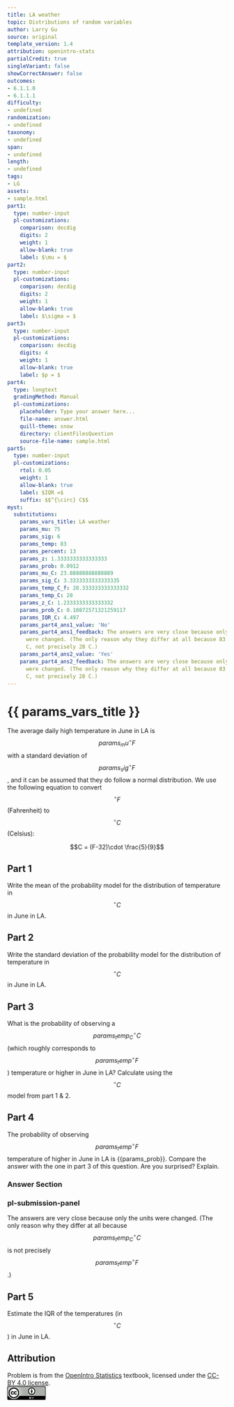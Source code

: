 ```yaml
---
title: LA weather
topic: Distributions of random variables
author: Larry Gu
source: original
template_version: 1.4
attribution: openintro-stats
partialCredit: true
singleVariant: false
showCorrectAnswer: false
outcomes:
- 6.1.1.0
- 6.1.1.1
difficulty:
- undefined
randomization:
- undefined
taxonomy:
- undefined
span:
- undefined
length:
- undefined
tags:
- LG
assets:
- sample.html
part1:
  type: number-input
  pl-customizations:
    comparison: decdig
    digits: 2
    weight: 1
    allow-blank: true
    label: $\mu = $
part2:
  type: number-input
  pl-customizations:
    comparison: decdig
    digits: 2
    weight: 1
    allow-blank: true
    label: $\sigma = $
part3:
  type: number-input
  pl-customizations:
    comparison: decdig
    digits: 4
    weight: 1
    allow-blank: true
    label: $p = $
part4:
  type: longtext
  gradingMethod: Manual
  pl-customizations:
    placeholder: Type your answer here...
    file-name: answer.html
    quill-theme: snow
    directory: clientFilesQuestion
    source-file-name: sample.html
part5:
  type: number-input
  pl-customizations:
    rtol: 0.05
    weight: 1
    allow-blank: true
    label: $IQR =$
    suffix: $$^{\circ} C$$
myst:
  substitutions:
    params_vars_title: LA weather
    params_mu: 75
    params_sig: 6
    params_temp: 83
    params_percent: 13
    params_z: 1.3333333333333333
    params_prob: 0.0912
    params_mu_C: 23.88888888888889
    params_sig_C: 3.3333333333333335
    params_temp_C_f: 28.333333333333332
    params_temp_C: 28
    params_z_C: 1.2333333333333332
    params_prob_C: 0.10872571321259117
    params_IQR_C: 4.497
    params_part4_ans1_value: 'No'
    params_part4_ans1_feedback: The answers are very close because only the units
      were changed. (The only reason why they differ at all because 83 F is 28.333
      C, not precisely 28 C.)
    params_part4_ans2_value: 'Yes'
    params_part4_ans2_feedback: The answers are very close because only the units
      were changed. (The only reason why they differ at all because 83 F is 28.333
      C, not precisely 28 C.)
---
```

# {{ params_vars_title }}
The average daily high temperature in June in LA is $${{params_mu}} ^{\circ} F$$ with a standard deviation of $${{params_sig}} ^{\circ} F$$, and it can be assumed that they do follow a normal distribution. We use the following equation to convert $$^{\circ} F$$ (Fahrenheit) to $$^{\circ} C$$ (Celsius):

$$C = (F-32)\cdot \frac{5}{9}$$

## Part 1

Write the mean of the probability model for the distribution of temperature in  $$^{\circ} C$$ in June in LA.

## Part 2

Write the standard deviation of the probability model for the distribution of temperature in  $$^{\circ} C$$ in June in LA.

## Part 3

What is the probability of observing a $${{params_temp_C}} ^{\circ} C$$ (which roughly corresponds to $${{params_temp}} ^{\circ} F$$) temperature or higher in June in LA? Calculate using the $$^{\circ} C$$ model from part 1 & 2.

## Part 4

The probability of observing $${{params_temp}} ^{\circ} F$$ temperature of higher in June in LA is {{params_prob}}.
Compare the answer with the one in part 3 of this question. Are you surprised? Explain.

### Answer Section

### pl-submission-panel

The answers are very close because only the units were changed. (The only reason why they differ at all because $${{params_temp_C}} ^{\circ} C$$ is not precisely $${{params_temp}} ^{\circ} F$$.)

## Part 5

Estimate the IQR of the temperatures (in $$^{\circ} C$$) in June in LA.

## Attribution

Problem is from the [OpenIntro Statistics](https://openintro.org/book/os/) textbook, licensed under the [CC-BY 4.0 license](https://creativecommons.org/licenses/by/4.0/).<br>![Image representing the Creative Commons 4.0 BY license.](https://raw.githubusercontent.com/firasm/bits/master/by.png)
